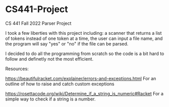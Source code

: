# CS441-Project
CS 441 Fall 2022 Parser Project

I took a few liberties with this project including: a scanner that returns a list of
tokens instead of one token at a time, the user can input a file name, and the program
will say "yes" or "no" if the file can be parsed. 

I decided to do all the programming from scratch so the code is a bit hard to follow and 
definetly not the most efficient. 

Resources: 

https://beautifulracket.com/explainer/errors-and-exceptions.html
For an outline of how to raise and catch custom exceptions

https://rosettacode.org/wiki/Determine_if_a_string_is_numeric#Racket
For a simple way to check if a string is a number. 
